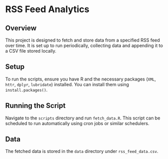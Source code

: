 # RSS Feed Analytics

## Overview
This project is designed to fetch and store data from a specified RSS feed over time. It is set up to run periodically, collecting data and appending it to a CSV file stored locally.

## Setup
To run the scripts, ensure you have R and the necessary packages (`XML`, `httr`, `dplyr`, `lubridate`) installed. You can install them using `install.packages()`.

## Running the Script
Navigate to the `scripts` directory and run `fetch_data.R`. This script can be scheduled to run automatically using cron jobs or similar schedulers.

## Data
The fetched data is stored in the `data` directory under `rss_feed_data.csv`.
